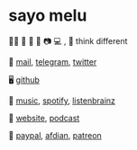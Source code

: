 # sayo melu

🏳️‍⚧️ 🍩 🎵 📖 📷 💻 , 💭 think different

💬 [mail](mailto:hi.sayo@outlook.com), [telegram](https://t.me/sayo_melu), [twitter](https://twitter.com/sayo_melu)

🖥 [github](https://github.com/sayo-melu)

🎈 [music](https://music.apple.com/profile/sayo_melu), [spotify](https://open.spotify.com/user/qnintpw1ar8z4wjs95m971lwq), [listenbrainz](https://listenbrainz.org/user/m94810)

📰 [website](asset/website.opml), [podcast](asset/podcast.opml)

💞 [paypal](https://paypal.me/p49302), [afdian](https://afdian.net/@sayomelu), [patreon](https://www.patreon.com/sayomelu)
